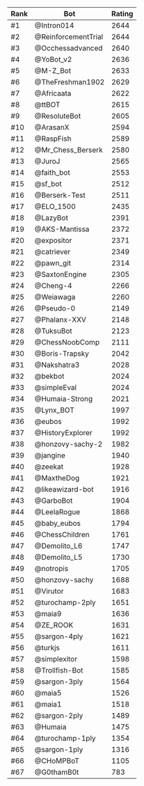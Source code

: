 Rank|Bot|Rating
---|---|---
#1|@Intron014|2644
#2|@ReinforcementTrial|2644
#3|@Occhessadvanced|2640
#4|@YoBot_v2|2636
#5|@M-Z_Bot|2633
#6|@TheFreshman1902|2629
#7|@Africaata|2622
#8|@ttBOT|2615
#9|@ResoluteBot|2605
#10|@ArasanX|2594
#11|@RaspFish|2589
#12|@Mr_Chess_Berserk|2580
#13|@JuroJ|2565
#14|@faith_bot|2553
#15|@sf_bot|2512
#16|@Berserk-Test|2511
#17|@ELO_1500|2435
#18|@LazyBot|2391
#19|@AKS-Mantissa|2372
#20|@expositor|2371
#21|@catriever|2349
#22|@pawn_git|2314
#23|@SaxtonEngine|2305
#24|@Cheng-4|2266
#25|@Weiawaga|2260
#26|@Pseudo-0|2149
#27|@Phalanx-XXV|2148
#28|@TuksuBot|2123
#29|@ChessNoobComp|2111
#30|@Boris-Trapsky|2042
#31|@Nakshatra3|2028
#32|@bekbot|2024
#33|@simpleEval|2024
#34|@Humaia-Strong|2021
#35|@Lynx_BOT|1997
#36|@eubos|1992
#37|@HistoryExplorer|1992
#38|@honzovy-sachy-2|1982
#39|@jangine|1940
#40|@zeekat|1928
#41|@MaxtheDog|1921
#42|@likeawizard-bot|1916
#43|@GarboBot|1904
#44|@LeelaRogue|1868
#45|@baby_eubos|1794
#46|@ChessChildren|1761
#47|@Demolito_L6|1747
#48|@Demolito_L5|1730
#49|@notropis|1705
#50|@honzovy-sachy|1688
#51|@Virutor|1683
#52|@turochamp-2ply|1651
#53|@maia9|1636
#54|@ZE_ROOK|1631
#55|@sargon-4ply|1621
#56|@turkjs|1611
#57|@simplexitor|1598
#58|@Trollfish-Bot|1585
#59|@sargon-3ply|1564
#60|@maia5|1526
#61|@maia1|1518
#62|@sargon-2ply|1489
#63|@Humaia|1475
#64|@turochamp-1ply|1354
#65|@sargon-1ply|1316
#66|@CHoMPBoT|1105
#67|@G0thamB0t|783

